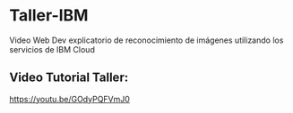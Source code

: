 # Taller-IBM
Video Web Dev explicatorio de reconocimiento de imágenes utilizando los servicios de IBM Cloud

## Video Tutorial Taller:
https://youtu.be/GOdyPQFVmJ0

